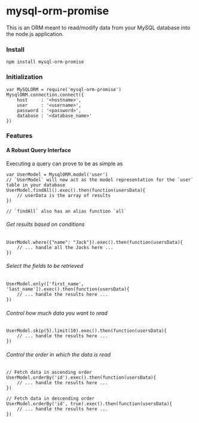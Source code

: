 # mysql-orm-promise

This is an ORM meant to read/modify data from your MySQL database into the node.js application.

### Install

    npm install mysql-orm-promise

### Initialization

    var MySQLORM = require('mysql-orm-promise')
    MysqlORM.connection.connect({
        host     : '<hostname>',
        user     : '<username>',
        password : '<password>',
        database : '<database_name>'
    })

### Features

#### A Robust Query Interface
Executing a query can prove to be as simple as

    var UserModel = MysqlORM.model('user')
    // `UserModel` will now act as the model representation for the `user` table in your database
    UserModel.findAll().exec().then(function(usersData){
        // userData is the array of results
    })

    // `findAll` also has an alias function `all`

###### Get results based on conditions

    UserModel.where({"name": "Jack"}).exec().then(function(usersData){
        // ... handle all the Jacks here ...
    })

###### Select the fields to be retrieved

    UserModel.only(['first_name', 'last_name']).exec().then(function(usersData){
        // ... handle the results here ...
    })

###### Control how much data you want to read

    UserModel.skip(5).limit(10).exec().then(function(usersData){
        // ... handle the results here ...
    })

###### Control the order in which the data is read

    // Fetch data in ascending order
    UserModel.orderBy('id').exec().then(function(usersData){
        // ... handle the results here ...
    })

    // Fetch data in descending order
    UserModel.orderBy('id', true).exec().then(function(usersData){
        // ... handle the results here ...
    })